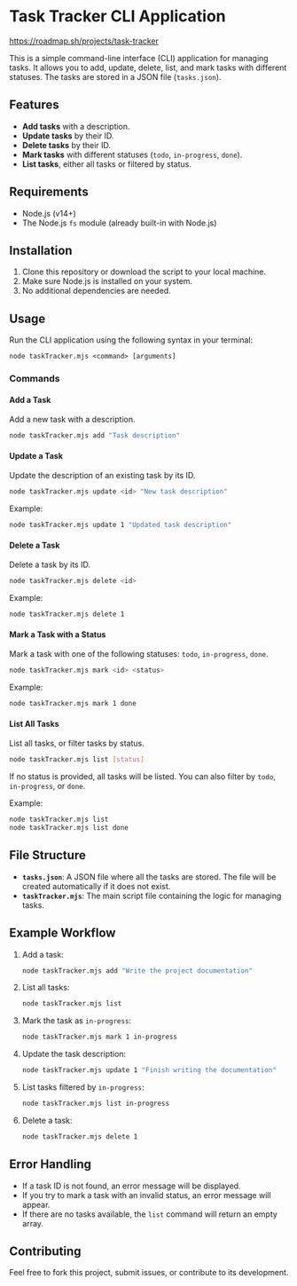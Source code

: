 # Task Tracker CLI Application
https://roadmap.sh/projects/task-tracker

This is a simple command-line interface (CLI) application for managing tasks. It allows you to add, update, delete, list, and mark tasks with different statuses. The tasks are stored in a JSON file (`tasks.json`).

## Features

- **Add tasks** with a description.
- **Update tasks** by their ID.
- **Delete tasks** by their ID.
- **Mark tasks** with different statuses (`todo`, `in-progress`, `done`).
- **List tasks**, either all tasks or filtered by status.

## Requirements

- Node.js (v14+)
- The Node.js `fs` module (already built-in with Node.js)

## Installation

1. Clone this repository or download the script to your local machine.
2. Make sure Node.js is installed on your system.
3. No additional dependencies are needed.

## Usage

Run the CLI application using the following syntax in your terminal:

```
node taskTracker.mjs <command> [arguments]
```

### Commands

#### Add a Task
Add a new task with a description.

```bash
node taskTracker.mjs add "Task description"
```

#### Update a Task
Update the description of an existing task by its ID.

```bash
node taskTracker.mjs update <id> "New task description"
```

Example:
```bash
node taskTracker.mjs update 1 "Updated task description"
```

#### Delete a Task
Delete a task by its ID.

```bash
node taskTracker.mjs delete <id>
```

Example:
```bash
node taskTracker.mjs delete 1
```

#### Mark a Task with a Status
Mark a task with one of the following statuses: `todo`, `in-progress`, `done`.

```bash
node taskTracker.mjs mark <id> <status>
```

Example:
```bash
node taskTracker.mjs mark 1 done
```

#### List All Tasks
List all tasks, or filter tasks by status.

```bash
node taskTracker.mjs list [status]
```

If no status is provided, all tasks will be listed. You can also filter by `todo`, `in-progress`, or `done`.

Example:
```bash
node taskTracker.mjs list
node taskTracker.mjs list done
```

## File Structure

- **`tasks.json`**: A JSON file where all the tasks are stored. The file will be created automatically if it does not exist.
- **`taskTracker.mjs`**: The main script file containing the logic for managing tasks.

## Example Workflow

1. Add a task:
    ```bash
    node taskTracker.mjs add "Write the project documentation"
    ```

2. List all tasks:
    ```bash
    node taskTracker.mjs list
    ```

3. Mark the task as `in-progress`:
    ```bash
    node taskTracker.mjs mark 1 in-progress
    ```

4. Update the task description:
    ```bash
    node taskTracker.mjs update 1 "Finish writing the documentation"
    ```

5. List tasks filtered by `in-progress`:
    ```bash
    node taskTracker.mjs list in-progress
    ```

6. Delete a task:
    ```bash
    node taskTracker.mjs delete 1
    ```

## Error Handling

- If a task ID is not found, an error message will be displayed.
- If you try to mark a task with an invalid status, an error message will appear.
- If there are no tasks available, the `list` command will return an empty array.

## Contributing

Feel free to fork this project, submit issues, or contribute to its development.
